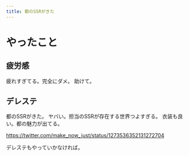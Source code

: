 ```yaml
---
title: 都のSSRがきた
---
```


# やったこと

## 疲労感

疲れすぎてる。完全にダメ。
助けて。

## デレステ

都のSSRがきた。
ヤバい。担当のSSRが存在する世界つよすぎる。
衣装も良い。都の魅力が出てる。

<https://twitter.com/make_now_just/status/1273536352131272704>

デレステもやっていかなければ。
